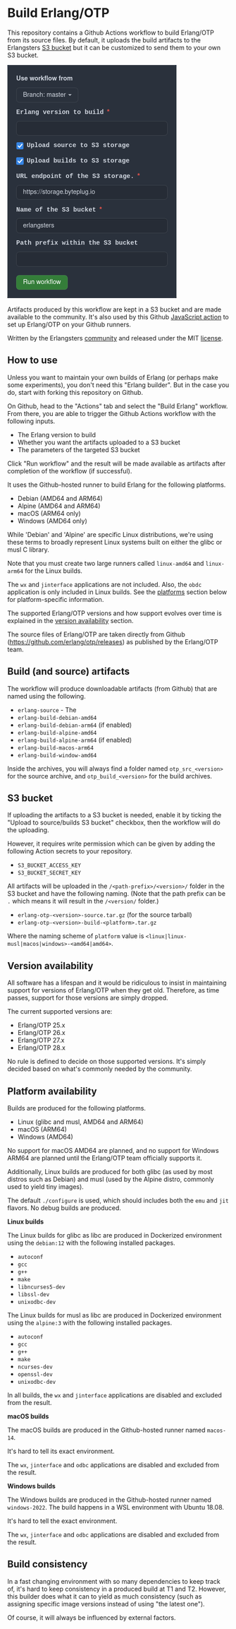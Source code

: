 # Build Erlang/OTP

This repository contains a Github Actions workflow to build Erlang/OTP from its
source files. By default, it uploads the build artifacts to the Erlangsters
[S3 bucket](https://storage.erlangsters.org/erlang/) but it can be customized
to send them to your own S3 bucket.

![Github Workflow Inputs](./workflow-inputs.png)

Artifacts produced by this workflow are kept in a S3 bucket and are made
available to the community. It's also used by this Github
[JavaScript action](https://github.com/erlangsters/setup-erlang) to set up
Erlang/OTP on your Github runners.

Written by the Erlangsters [community](https://about.erlangsters.org/) and
released under the MIT [license](/https://opensource.org/license/mit).

## How to use

Unless you want to maintain your own builds of Erlang (or perhaps make some
experiments), you don't need this "Erlang builder". But in the case you do,
start with forking this repository on Github.

On Github, head to the "Actions" tab and select the "Build Erlang" workflow.
From there, you are able to trigger the Github Actions workflow with the
following inputs.

- The Erlang version to build
- Whether you want the artifacts uploaded to a S3 bucket
- The parameters of the targeted S3 bucket

Click "Run workflow" and the result will be made available as artifacts after
completion of the workflow (if successful).

It uses the Github-hosted runner to build Erlang for the following platforms.

- Debian (AMD64 and ARM64)
- Alpine (AMD64 and ARM64)
- macOS (ARM64 only)
- Windows (AMD64 only)

While 'Debian' and 'Alpine' are specific Linux distributions, we're using these
terms to broadly represent Linux systems built on either the glibc or musl C
library.

Note that you must create two large runners called `linux-amd64` and
`linux-arm64` for the Linux builds.

The `wx` and `jinterface` applications are not included. Also, the `obdc`
application is only included in Linux builds. See the
[platforms](#platform-availability) section below for platform-specific
information.

The supported Erlang/OTP versions and how support evolves over time is
explained in the [version availability](#version-availability) section.

The source files of Erlang/OTP are taken directly from Github
(https://github.com/erlang/otp/releases) as published by the Erlang/OTP team.

## Build (and source) artifacts

The workflow will produce downloadable artifacts (from Github) that are named
using the following.

- `erlang-source` - The
- `erlang-build-debian-amd64`
- `erlang-build-debian-arm64` (if enabled)
- `erlang-build-alpine-amd64`
- `erlang-build-alpine-arm64` (if enabled)
- `erlang-build-macos-arm64`
- `erlang-build-window-amd64`

Inside the archives, you will always find a folder named `otp_src_<version>`
for the source archive, and `otp_build_<version>` for the build archives.

## S3 bucket

If uploading the artifacts to a S3 bucket is needed, enable it by ticking the
"Upload to source/builds S3 bucket" checkbox, then the workflow will do the
uploading.

However, it requires write permission which can be given by adding the
following Action secrets to your repository.

- `S3_BUCKET_ACCESS_KEY`
- `S3_BUCKET_SECRET_KEY`

All artifacts will be uploaded in the `/<path-prefix>/<version>/` folder in the
S3 bucket and have the following naming. (Note that the path prefix can be `.`
which means it will result in the `/<version/` folder.)

- `erlang-otp-<version>-source.tar.gz` (for the source tarball)
- `erlang-otp-<version>-build-<platform>.tar.gz`

Where the naming scheme of `platform` value is
`<linux|linux-musl|macos|windows>-<amd64|amd64>`.

## Version availability

All software has a lifespan and it would be ridiculous to insist in maintaining
support for versions of Erlang/OTP when they get old. Therefore, as time
passes, support for those versions are simply dropped.

The current supported versions are:

- Erlang/OTP 25.x
- Erlang/OTP 26.x
- Erlang/OTP 27.x
- Erlang/OTP 28.x

No rule is defined to decide on those supported versions. It's simply decided
based on what's commonly needed by the community.

## Platform availability

Builds are produced for the following platforms.

- Linux (glibc and musl, AMD64 and ARM64)
- macOS (ARM64)
- Windows (AMD64)

No support for macOS AMD64 are planned, and no support for Windows ARM64 are
planned until the Erlang/OTP team officially supports it.

Additionally, Linux builds are produced for both glibc (as used by most distros
such as Debian) and musl (used by the Alpine distro, commonly used to yield
tiny images).

The default `./configure` is used, which should includes both the `emu` and
`jit` flavors. No debug builds are produced.

**Linux builds**

The Linux builds for glibc as libc are produced in Dockerized environment using
the `debian:12` with the following installed packages.

- `autoconf`
- `gcc`
- `g++`
- `make`
- `libncurses5-dev`
- `libssl-dev`
- `unixodbc-dev`

The Linux builds for musl as libc are produced in Dockerized environment using
the `alpine:3` with the following installed packages.

- `autoconf`
- `gcc`
- `g++`
- `make`
- `ncurses-dev`
- `openssl-dev`
- `unixodbc-dev`

In all builds, the `wx` and `jinterface` applications are disabled and excluded
from the result.

**macOS builds**

The macOS builds are produced in the Github-hosted runner named `macos-14`.

It's hard to tell its exact environment.

The `wx`, `jinterface` and `odbc` applications are disabled and excluded from
the result.

**Windows builds**

The Windows builds are produced in the Github-hosted runner named
`windows-2022`. The build happens in a WSL environment with Ubuntu 18.08.

It's hard to tell the exact environment.

The `wx`, `jinterface` and `odbc` applications are disabled and excluded from
the result.

## Build consistency

In a fast changing environment with so many dependencies to keep track of, it's
hard to keep consistency in a produced build at T1 and T2. However, this
builder does what it can to yield as much consistency (such as assigning
specific image versions instead of using "the latest one").

Of course, it will always be influenced by external factors.
